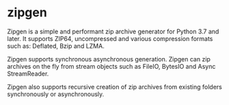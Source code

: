 # zipgen

Zipgen is a simple and performant zip archive generator for Python 3.7 and
later. It supports ZIP64, uncompressed and various compression formats such as:
Deflated, Bzip and LZMA.

Zipgen supports synchronous asynchronous generation. Zipgen can zip archives on
the fly from stream objects such as FileIO, BytesIO and Async StreamReader.

Zipgen also supports recursive creation of zip archives from existing folders
synchronously or asynchronously.
